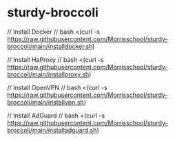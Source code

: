 # sturdy-broccoli

// Install Docker //
bash <(curl -s https://raw.githubusercontent.com/Morrisschool/sturdy-broccoli/main/installdocker.sh)

// Install HaProxy // 
bash <(curl -s https://raw.githubusercontent.com/Morrisschool/sturdy-broccoli/main/installproxy.sh)

// Install OpenVPN // 
bash <(curl -s https://raw.githubusercontent.com/Morrisschool/sturdy-broccoli/main/installvpn.sh)

// Install AdGuard // 
bash <(curl -s https://raw.githubusercontent.com/Morrisschool/sturdy-broccoli/main/installadguard.sh)
